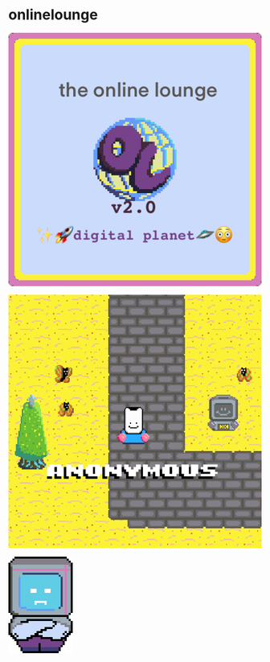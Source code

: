 # onlinelounge

![onlinelounge-logo.png](public/assets/online_lounge_login.png)


![onlinelounge-sshot.png](public/assets/online_lounge_sshot.png)


![onlinelounge-bouncer.png](public/assets/onlinebouncer.GIF)
